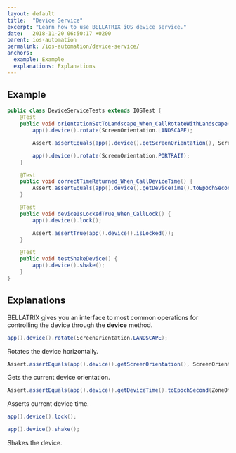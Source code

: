 ```yaml
---
layout: default
title:  "Device Service"
excerpt: "Learn how to use BELLATRIX iOS device service."
date:   2018-11-20 06:50:17 +0200
parent: ios-automation
permalink: /ios-automation/device-service/
anchors:
  example: Example
  explanations: Explanations
---
```

Example
-------
```java
public class DeviceServiceTests extends IOSTest {
    @Test
    public void orientationSetToLandscape_When_CallRotateWithLandscape() {
        app().device().rotate(ScreenOrientation.LANDSCAPE);

        Assert.assertEquals(app().device().getScreenOrientation(), ScreenOrientation.LANDSCAPE);

        app().device().rotate(ScreenOrientation.PORTRAIT);
    }

    @Test
    public void correctTimeReturned_When_CallDeviceTime() {
        Assert.assertEquals(app().device().getDeviceTime().toEpochSecond(ZoneOffset.UTC), LocalDateTime.now().toEpochSecond(ZoneOffset.UTC), 5);
    }

    @Test
    public void deviceIsLockedTrue_When_CallLock() {
        app().device().lock();

        Assert.assertTrue(app().device().isLocked());
    }

    @Test
    public void testShakeDevice() {
        app().device().shake();
    }
}
```

Explanations
------------
BELLATRIX gives you an interface to most common operations for controlling the device through the **device** method.
```java
app().device().rotate(ScreenOrientation.LANDSCAPE);
```
Rotates the device horizontally.
```java
Assert.assertEquals(app().device().getScreenOrientation(), ScreenOrientation.LANDSCAPE);
```
Gets the current device orientation.
```java
Assert.assertEquals(app().device().getDeviceTime().toEpochSecond(ZoneOffset.UTC), LocalDateTime.now().toEpochSecond(ZoneOffset.UTC), 5);
```
Asserts current device time.
```java
app().device().lock();
```
```java
app().device().shake();
```
Shakes the device.